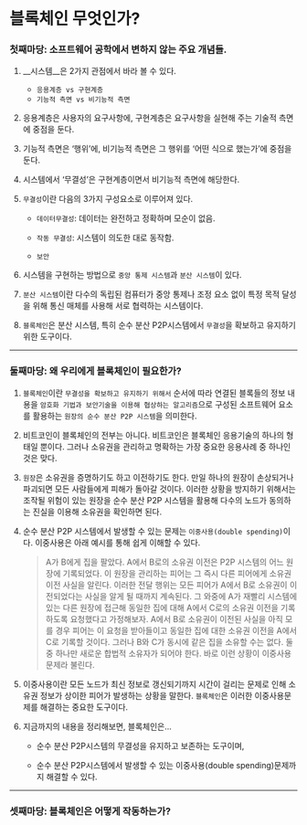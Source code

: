 # 블록체인 무엇인가?

### 첫째마당: 소프트웨어 공학에서 변하지 않는 주요 개념들.

1. __시스템__은 2가지 관점에서 바라 볼 수 있다. 

   - `응용계층 vs 구현계층`
   - `기능적 측면 vs 비기능적 측면`

2. 응용계층은 사용자의 요구사항에, 구현계층은 요구사항을 실현해 주는 기술적 측면에 중점을 둔다.

3. 기능적 측면은 ‘행위’에, 비기능적 측면은 그 행위를 ‘어떤 식으로 했는가’에 중점을 둔다.

4. 시스템에서 ‘무결성’은 구현계층이면서 비기능적 측면에 해당한다.

5. `무결성`이란 다음의 3가지 구성요소로 이루어져 있다.

   - `데이터무결성`: 데이터는 완전하고 정확하며 모순이 없음.

   - `작동 무결성`: 시스템이 의도한 대로 동작함. 
   - `보안`

6. 시스템을 구현하는 방법으로 `중앙 통제 시스템`과 `분산 시스템`이 있다.

7. `분산 시스템`이란 다수의 독립된 컴퓨터가 중앙 통제나 조정 요소 없이 특정 목적 달성을 위해 통신 매체를 사용해 서로 협력하는 시스템이다.

8. `블록체인`은 분산 시스템, 특히 순수 분산 P2P시스템에서 `무결성`을 확보하고 유지하기 위한 도구이다.

   

---



### 둘째마당: 왜 우리에게 블록체인이 필요한가?

1. `블록체인`이란 `무결성을 확보하고 유지하기 위해서` 순서에 따라 연결된 블록들의 정보 내용을 `암호화 기법과 보안기술을 이용해 협상하는 알고리즘`으로 구성된 소프트웨어 요소를 활용하는 `원장의 순수 분산 P2P 시스템`을 의미한다. 

2. 비트코인이 블록체인의 전부는 아니다. 비트코인은 블록체인 응용기술의 하나의 형태일 뿐이다. 그러나 소유권을 관리하고 명확하는 가장 중요한 응용사례 중 하나인 것은 맞다. 

3. `원장`은 소유권을 증명하기도 하고 이전하기도 한다. 만일 하나의 원장이 손상되거나 파괴되면 모든 사람들에게 피해가 돌아갈 것이다. 이러한 상황을 방지하기 위해서는 조작될 위험이 있는 원장을 순수 분산 P2P 시스템을 활용해 다수의 노드가 동의하는 진실을 이용해 소유권을 확인하면 된다.

4. 순수 분산 P2P 시스템에서 발생할 수 있는 문제는 `이중사용(double spending)`이다. 이중사용은 아래 예시를 통해 쉽게 이해할 수 있다.

   > A가 B에게 집을 팔았다. A에서 B로의 소유권 이전은 P2P 시스템의 어느 원장에 기록되었다. 이 원장을 관리하는 피어는 그 즉시 다른 피어에게 소유권 이전 사실을 알린다. 이러한 전달 행위는 모든 피어가 A에서 B로 소유권이 이전되었다는 사실을 알게 될 때까지 계속된다. 그 와중에 A가 재빨리 시스템에 있는 다른 원장에 접근해 동일한 집에 대해 A에서 C로의 소유권 이전을 기록하도록 요청했다고 가정해보자. A에서 B로 소유권이 이전된 사실을 아직 모를 경우 피어는 이 요청을 받아들이고 동일한 집에 대한 소유권 이전을 A에서 C로 기록할 것이다. 그러나 B와 C가 동시에 같은 집을 소유할 수는 없다. 둘 중 하나만 새로운 합법적 소유자가 되어야 한다. 바로 이런 상황이 이중사용문제라 불린다.

5. 이중사용이란 모든 노드가 최신 정보로 갱신되기까지 시간이 걸리는 문제로 인해 소유권 정보가 상이한 피어가 발생하는 상황을 말한다. `블록체인`은 이러한 이중사용문제를 해결하는 중요한 도구이다. 

6. 지금까지의 내용을 정리해보면, 블록체인은...

   - 순수 분산 P2P시스템의 무결성을 유지하고 보존하는 도구이며,

   - 순수 분산 P2P시스템에서 발생할 수 있는 이중사용(double spending)문제까지 해결할 수 있다.

     

---



### 셋째마당: 블록체인은 어떻게 작동하는가?



